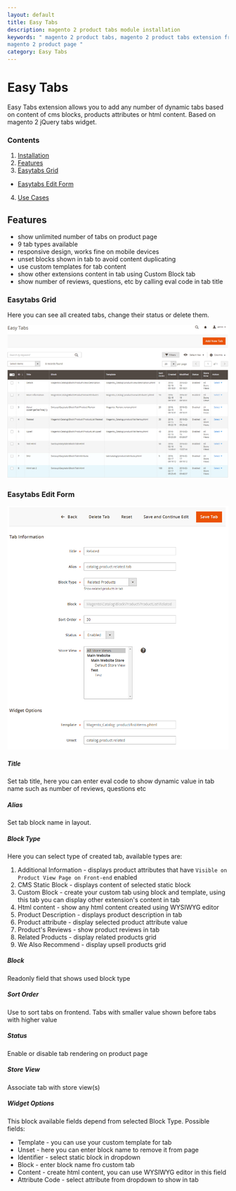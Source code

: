 ```yaml
---
layout: default
title: Easy Tabs
description: magento 2 product tabs module installation
keywords: " magento 2 product tabs, magento 2 product tabs extension free, add tabs
magento 2 product page "
category: Easy Tabs
---
```


# Easy Tabs

Easy Tabs extension allows you to add any number of dynamic tabs based on content of cms blocks, products attributes or html content. Based on magento 2 jQuery tabs widget.

### Contents

1. [Installation](installation/)
2. [Features](#features)
3. [Easytabs Grid](#easytabs-grid)
 - [Easytabs Edit Form](#easytabs-edit-form)
4. [Use Cases](use-cases/)

## Features

- show unlimited number of tabs on product page
- 9 tab types available
- responsive design, works fine on mobile devices
- unset blocks shown in tab to avoid content duplicating
- use custom templates for tab content
- show other extensions content in tab using Custom Block tab
- show number of reviews, questions, etc by calling eval code in tab title

### Easytabs Grid

Here you can see all created tabs, change their status or delete them.

![Easytabs Grid](/images/m2/easytabs/easytabs-grid.png)

### Easytabs Edit Form

![Easytabs Edit Form](/images/m2/easytabs/easytabs-edit-form.png)

##### Title

Set tab title, here you can enter eval code to show dynamic value in tab name such as number of reviews, questions etc

##### Alias

Set tab block name in layout.

##### Block Type

Here you can select type of created tab, available types are:

1. Additional Information - displays product attributes that have `Visible on Product View Page on Front-end` enabled
2. CMS Static Block - displays content of selected static block
3. Custom Block - create your custom tab using block and template, using this tab you can display other extension's content in tab
4. Html content - show any html content created using WYSIWYG editor
5. Product Description - displays product description in tab
6. Product attribute - display selected product attribute value
7. Product's Reviews - show product reviews in tab
8. Related Products - display related products grid
9. We Also Recommend - display upsell products grid

##### Block

Readonly field that shows used block type

##### Sort Order

Use to sort tabs on frontend. Tabs with smaller value shown before tabs with higher value

##### Status

Enable or disable tab rendering on product page

##### Store View

Associate tab with store view(s)

##### Widget Options

This block available fields depend from selected Block Type. Possible fields:

- Template - you can use your custom template for tab
- Unset - here you can enter block name to remove it from page
- Identifier - select static block in dropdown
- Block - enter block name fro custom tab
- Content - create html content, you can use WYSIWYG editor in this field
- Attribute Code - select attribute from dropdown to show in tab
